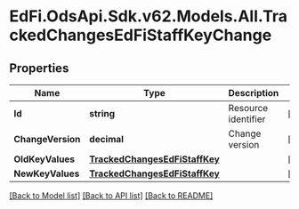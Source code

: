 # EdFi.OdsApi.Sdk.v62.Models.All.TrackedChangesEdFiStaffKeyChange

## Properties

Name | Type | Description | Notes
------------ | ------------- | ------------- | -------------
**Id** | **string** | Resource identifier | [optional] 
**ChangeVersion** | **decimal** | Change version | [optional] 
**OldKeyValues** | [**TrackedChangesEdFiStaffKey**](TrackedChangesEdFiStaffKey.md) |  | [optional] 
**NewKeyValues** | [**TrackedChangesEdFiStaffKey**](TrackedChangesEdFiStaffKey.md) |  | [optional] 

[[Back to Model list]](../../README.md#documentation-for-models) [[Back to API list]](../../README.md#documentation-for-api-endpoints) [[Back to README]](../../README.md)

